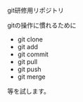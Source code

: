 git研修用リポジトリ

gitの操作に慣れるために

- git clone 
- git add 
- git commit
- git pull 
- git push
- git merge

等を試します。